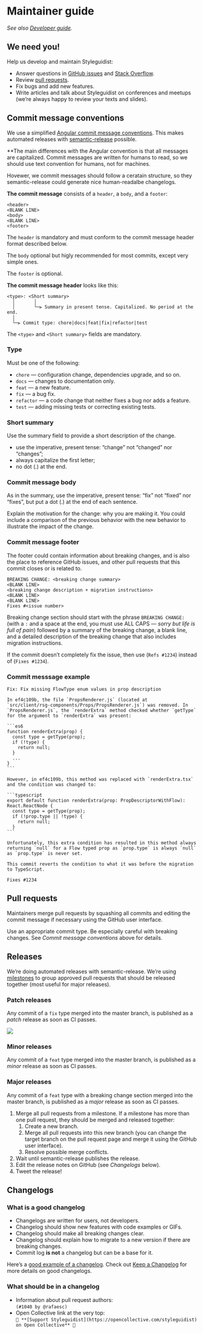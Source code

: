 <!-- Maintainer guide #maintenance -->

# Maintainer guide

_See also [Developer guide](Development.md)._

## We need you!

Help us develop and maintain Styleguidist:

- Answer questions in [GitHub issues](https://github.com/styleguidist/react-styleguidist/issues) and [Stack Overflow](https://stackoverflow.com/questions/tagged/react-styleguidist).
- Review [pull requests](https://github.com/styleguidist/react-styleguidist/pulls).
- Fix bugs and add new features.
- Write articles and talk about Styleguidist on conferences and meetups (we’re always happy to review your texts and slides).

## Commit message conventions

We use a simplified [Angular commit message conventions](https://docs.google.com/document/d/1QrDFcIiPjSLDn3EL15IJygNPiHORgU1_OOAqWjiDU5Y/edit). This makes automated releases with [semantic-release](https://github.com/semantic-release/semantic-release) possible.

\*\*The main differences with the Angular convention is that all messages are capitalized. Commit messages are written for humans to read, so we should use text convention for humans, not for machines.

Hovewer, we commit messages should follow a ceratain structure, so they semantic-release could generate nice human-readalbe changelogs.

**The commit message** consists of a `header`, a `body`, and a `footer`:

```
<header>
<BLANK LINE>
<body>
<BLANK LINE>
<footer>
```

The `header` is mandatory and must conform to the commit message header format described below.

The `body` optional but higly recommended for most commits, except very simple ones.

The `footer` is optional.

**The commit message header** looks like this:

```
<type>: <Short summary>
  │       │
  │       └─⫸ Summary in present tense. Capitalized. No period at the end.
  │
  └─⫸ Commit type: chore|docs|feat|fix|refactor|test
```

The `<type>` and `<Short summary>` fields are mandatory.

### Type

Must be one of the following:

- `chore` — configuration change, dependencies upgrade, and so on.
- `docs` — changes to documentation only.
- `feat` — a new feature.
- `fix` — a bug fix.
- `refactor` — a code change that neither fixes a bug nor adds a feature.
- `test` — adding missing tests or correcting existing tests.

### Short summary

Use the summary field to provide a short description of the change.

- use the imperative, present tense: “change” not “changed” nor “changes”;
- always capitalize the first letter;
- no dot (.) at the end.

### Commit message body

As in the summary, use the imperative, present tense: “fix” not “fixed” nor “fixes”, but put a dot (.) at the end of each sentence.

Explain the motivation for the change: why you are making it. You could include a comparison of the previous behavior with the new behavior to illustrate the impact of the change.

### Commit message footer

The footer could contain information about breaking changes, and is also the place to reference GitHub issues, and other pull requests that this commit closes or is related to.

```
BREAKING CHANGE: <breaking change summary>
<BLANK LINE>
<breaking change description + migration instructions>
<BLANK LINE>
<BLANK LINE>
Fixes #<issue number>
```

Breaking change section should start with the phrase `BREAKING CHANGE:` (with a `:` and a space at the end, you must use ALL CAPS — _sorry but life is full of pain_) followed by a summary of the breaking change, a blank line, and a detailed description of the breaking change that also includes migration instructions.

If the commit doesn’t completely fix the issue, then use (`Refs #1234`) instead of (`Fixes #1234`).

### Commit messsage example

````
Fix: Fix missing FlowType enum values in prop description

In ef4c109b, the file `PropsRenderer.js` (located at
`src/client/rsg-components/Props/PropsRenderer.js`) was removed. In
`PropsRenderer.js`, the `renderExtra` method checked whether `getType`
for the argument to `renderExtra` was present:

```es6
function renderExtra(prop) {
  const type = getType(prop);
  if (!type) {
    return null;
  }
  ...
}
```

However, in ef4c109b, this method was replaced with `renderExtra.tsx`
and the condition was changed to:

```typescript
export default function renderExtra(prop: PropDescriptorWithFlow): React.ReactNode {
  const type = getType(prop);
  if (!prop.type || !type) {
    return null;
  }
```

Unfortunately, this extra condition has resulted in this method always returning `null` for a Flow typed prop as `prop.type` is always `null` as `prop.type` is never set.

This commit reverts the condition to what it was before the migration to TypeScript.

Fixes #1234

````

## Pull requests

Maintainers merge pull requests by squashing all commits and editing the commit message if necessary using the GitHub user interface.

Use an appropriate commit type. Be especially careful with breaking changes. See _Commit message conventions_ above for details.

## Releases

We’re doing automated releases with semantic-release. We’re using [milestones](https://github.com/styleguidist/react-styleguidist/milestones) to group approved pull requests that should be released together (most useful for major releases).

### Patch releases

Any commit of a `fix` type merged into the master branch, is published as a _patch_ release as soon as CI passes.

![](https://d3vv6lp55qjaqc.cloudfront.net/items/1T3v1z0c3f1I1E3l0B3s/patch-commit.png)

### Minor releases

Any commit of a `feat` type merged into the master branch, is published as a _minor_ release as soon as CI passes.

### Major releases

Any commit of a `feat` type with a breaking change section merged into the master branch, is published as a _major_ release as soon as CI passes.

1. Merge all pull requests from a milestone. If a milestone has more than one pull request, they should be merged and released together:
   1. Create a new branch.
   2. Merge all pull requests into this new branch (you can change the target branch on the pull request page and merge it using the GitHub user interface).
   3. Resolve possible merge conflicts.
2. Wait until semantic-release publishes the release.
3. Edit the release notes on GitHub (see _Changelogs_ below).
4. Tweet the release!

## Changelogs

### What is a good changelog

- Changelogs are written for users, not developers.
- Changelog should show new features with code examples or GIFs.
- Changelog should make all breaking changes clear.
- Changelog should explain how to migrate to a new version if there are breaking changes.
- Commit log **is not** a changelog but can be a base for it.

Here’s a [good example of a changelog](https://github.com/styleguidist/react-styleguidist/releases/tag/v7.1.0). Check out [Keep a Changelog](https://keepachangelog.com/) for more details on good changelogs.

### What should be in a changelog

- Information about pull request authors:<br> `(#1040 by @rafaesc)`
- Open Collective link at the very top:<br> `👋 **[Support Styleguidist](https://opencollective.com/styleguidist) on Open Collective** 👋`
